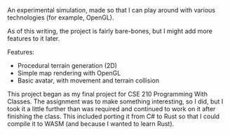 An experimental simulation, made so that I can play around with various technologies (for example, OpenGL).

As of this writing, the project is fairly bare-bones, but I might add more features to it later.

Features:
- Procedural terrain generation (2D)
- Simple map rendering with OpenGL
- Basic avatar, with movement and terrain collision

This project began as my final project for CSE 210 Programming With Classes. The assignment was to make something interesting, so I did, but I took it a little further than was required and continued to work on it after finishing the class. This included porting it from C# to Rust so that I could compile it to WASM (and because I wanted to learn Rust).
